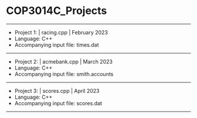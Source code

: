 # COP3014C_Projects
____
* Project 1: | racing.cpp | February 2023
* Language: C++ 
* Accompanying input file: times.dat
____
* Project 2: | acmebank.cpp | March 2023
* Language: C++ 
* Accompanying input file: smith.accounts
____
* Project 3: | scores.cpp | April 2023
* Language: C++ 
* Accompanying input file: scores.dat
____
